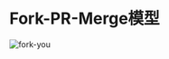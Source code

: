 Fork-PR-Merge模型
================================

![fork-you](https://github.com/layerssss/myslides/raw/master/trigitorious/2-github/fork-you.jpg)
